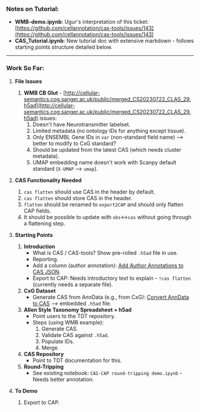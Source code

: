 ### Notes on Tutorial:

- **WMB-demo.ipynb**: Ugur's interpretation of this ticket: [https://github.com/cellannotation/cas-tools/issues/143](https://github.com/cellannotation/cas-tools/issues/143)
- **CAS_Tutorial.ipynb**: New tutorial doc with extensive markdown - follows starting points structure detailed below.

---

### Work So Far:
1. **File Issues**
   1. **WMB CB Glut** - [http://cellular-semantics.cog.sanger.ac.uk/public/merged_CS20230722_CLAS_29.h5ad](http://cellular-semantics.cog.sanger.ac.uk/public/merged_CS20230722_CLAS_29.h5ad) issues:
      1. Doesn't have Neurotransmitter labelset.
      2. Limited metadata (no ontology IDs for anything except tissue).
      3. Only ENSEMBL Gene IDs in `var` (non-standard field name) --> better to modify to CxG standard?
      4. Should be updated from the latest CAS (which needs cluster metadata).
      5. UMAP embedding name doesn't work with Scanpy default standard (`X-UMAP` --> `umap`).

2. **CAS Functionality Needed**
   1. `cas flatten` should use CAS in the header by default.
   2. `cas flatten` should store CAS in the header.
   3. `flatten` should be renamed to `export2CAP` and should only flatten CAP fields.
   4. It should be possible to update with `obs`<->`cas` without going through a flattening step.

3. **Starting Points**
   1. **Introduction**
      - What is CAS / CAS-tools? Show pre-rolled `.h5ad` file in use.
      - Reporting.
      - Add a column (author annotation): [Add Author Annotations to CAS JSON](https://github.com/cellannotation/cas-tools/blob/main/docs/cli.md#add-author-annotations-to-cas-json).
      - Export to CAP: Needs introductory text to explain - `!cas flatten` (currently needs a separate file).
   2. **CxG Dataset**
      - Generate CAS from AnnData (e.g., from CxG): [Convert AnnData to CAS](https://github.com/cellannotation/cas-tools/blob/main/docs/cli.md#convert-anndata-to-cas) --> embedded `.h5ad` file.
   3. **Allen Style Taxonomy Spreadsheet + h5ad**
      - Point users to the TDT repository.
      - Steps (using WMB example):
         1. Generate CAS.
         2. Validate CAS against `.h5ad`.
         3. Populate IDs.
         4. Merge.
   4. **CAS Repository**
      - Point to TDT documentation for this.
   5. **Round-Tripping**
      - See existing notebook: `CAS-CAP round-tripping demo.ipynb` - Needs better annotation.

4. **To Demo**
   1. Export to CAP.
